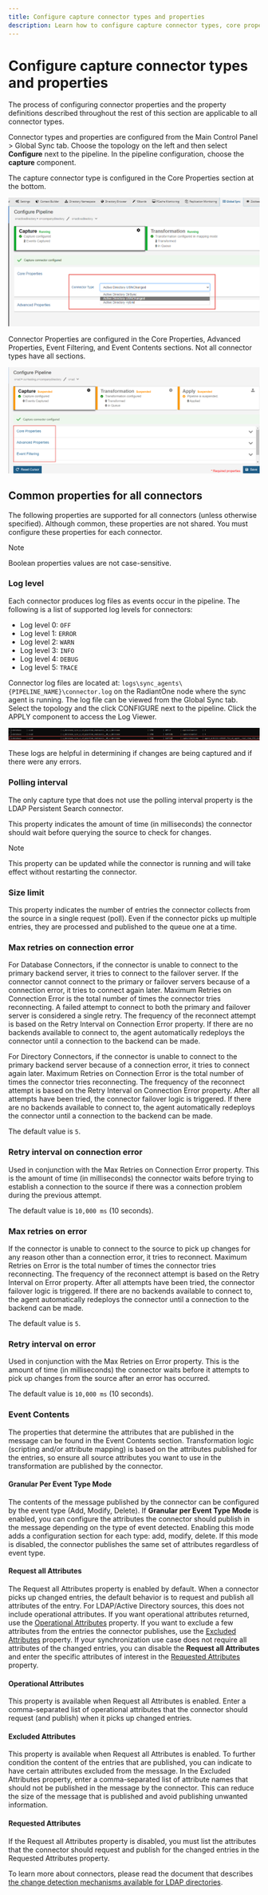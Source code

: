 ```yaml
---
title: Configure capture connector types and properties
description: Learn how to configure capture connector types, core properties (log level, advanced properties (polling interval, size limit, max retries on connection error, retry interval on connection error, max retries on error, retry interval on error), event filtering (ldap filter, excluded branches, included branches) and event contents (granular per event type mode, request all attributes, operational attributes, excluded attributes, and requested attributes).
---
```


# Configure capture connector types and properties

The process of configuring connector properties and the property definitions described throughout the rest of this section are applicable to all connector types.

Connector types and properties are configured from the Main Control Panel > Global Sync tab. Choose the topology on the left and then select **Configure** next to the pipeline. In the pipeline configuration, choose the **capture** component.

The capture connector type is configured in the Core Properties section at the bottom.

![An example of how to configure the capture connector type in the Core Properties section in the Global Sync tab of the Main Control Panel](media/image4.png)

Connector Properties are configured in the Core Properties, Advanced Properties, Event Filtering, and Event Contents sections. Not all connector types have all sections.

![The Connector Properties, including Core Properties, Advanced Properties, and Event Filtering](media/image5.png)

## Common properties for all connectors

The following properties are supported for all connectors (unless otherwise specified). Although common, these properties are not shared. You must configure these properties for each connector.

>[!note]
>Boolean properties values are not case-sensitive.

### Log level

Each connector produces log files as events occur in the pipeline. The following is a list of supported log levels for connectors:

- Log level 0: `OFF`  
- Log level 1: `ERROR`  
- Log level 2: `WARN`  
- Log level 3: `INFO`  
- Log level 4: `DEBUG`  
- Log level 5: `TRACE`

Connector log files are located at: `logs\sync_agents\{PIPELINE_NAME}\connector.log` on the RadiantOne node where the sync agent is running. The log file can be viewed from the Global Sync tab. Select the topology and the click CONFIGURE next to the pipeline. Click the APPLY component to access the Log Viewer.

![The location of the sync process](media/image6.png)

These logs are helpful in determining if changes are being captured and if there were any errors.

### Polling interval

The only capture type that does not use the polling interval property is the LDAP Persistent Search connector.

This property indicates the amount of time (in milliseconds) the connector should wait before querying the source to check for changes.

>[!note]
>This property can be updated while the connector is running and will take effect without restarting the connector.

### Size limit

This property indicates the number of entries the connector collects from the source in a single request (poll). Even if the connector picks up multiple entries, they are processed and published to the queue one at a time.

### Max retries on connection error

For Database Connectors, if the connector is unable to connect to the primary backend server, it tries to connect to the failover server. If the connector cannot connect to the primary or failover servers because of a connection error, it tries to connect again later. Maximum Retries on Connection Error is the total number of times the connector tries reconnecting. A failed attempt to connect to both the primary and failover server is considered a single retry. The frequency of the reconnect attempt is based on the Retry Interval on Connection Error property. If there are no backends available to connect to, the agent automatically redeploys the connector until a connection to the backend can be made.

For Directory Connectors, if the connector is unable to connect to the primary backend server because of a connection error, it tries to connect again later. Maximum Retries on Connection Error is the total number of times the connector tries reconnecting. The frequency of the reconnect attempt is based on the Retry Interval on Connection Error property. After all attempts have been tried, the connector failover logic is triggered. If there are no backends available to connect to, the agent automatically redeploys the connector until a connection to the backend can be made.

The default value is `5`.

### Retry interval on connection error

Used in conjunction with the Max Retries on Connection Error property. This is the amount of time (in milliseconds) the connector waits before trying to establish a connection to the source if there was a connection problem during the previous attempt.

The default value is `10,000 ms` (10 seconds).

### Max retries on error

If the connector is unable to connect to the source to pick up changes for any reason other than a connection error, it tries to reconnect. Maximum Retries on Error is the total number of times the connector tries reconnecting. The frequency of the reconnect attempt is based on the Retry Interval on Error property. After all attempts have been tried, the connector failover logic is triggered. If there are no backends available to connect to, the agent automatically redeploys the connector until a connection to the backend can be made.

The default value is `5`.

### Retry interval on error

Used in conjunction with the Max Retries on Error property. This is the amount of time (in milliseconds) the connector waits before it attempts to pick up changes from the source after an error has occurred.

The default value is `10,000 ms` (10 seconds).

### Event Contents

The properties that determine the attributes that are published in the message can be found in the Event Contents section. Transformation logic (scripting and/or attribute mapping) is based on the attributes published for the entries, so ensure all source attributes you want to use in the transformation are published by the connector.

#### Granular Per Event Type Mode

The contents of the message published by the connector can be configured by the event type (Add, Modify, Delete). If **Granular per Event Type Mode** is enabled, you can configure the attributes the connector should publish in the message depending on the type of event detected. Enabling this mode adds a configuration section for each type: add, modify, delete. If this mode is disabled, the connector publishes the same set of attributes regardless of event type.

#### Request all Attributes

The Request all Attributes property is enabled by default. When a connector picks up changed entries, the default behavior is to request and publish all attributes of the entry. For LDAP/Active Directory sources, this does not include operational attributes. If you want operational attributes returned, use the [Operational Attributes](#operational-attributes) property. If you want to exclude a few attributes from the entries the connector publishes, use the [Excluded Attributes](#excluded-attributes) property. If your synchronization use case does not require all attributes of the changed entries, you can disable the **Request all Attributes** and enter the specific attributes of interest in the [Requested Attributes](#requested-attributes) property.

#### Operational Attributes

This property is available when Request all Attributes is enabled. Enter a comma-separated list of operational attributes that the connector should request (and publish) when it picks up changed entries.

#### Excluded Attributes

This property is available when Request all Attributes is enabled. To further condition the content of the entries that are published, you can indicate to have certain attributes excluded from the message. In the Excluded Attributes property, enter a comma-separated list of attribute names that should not be published in the message by the connector. This can reduce the size of the message that is published and avoid publishing unwanted information.

#### Requested Attributes

If the Request all Attributes property is disabled, you must list the attributes that the connector should request and publish for the changed entries in the Requested Attributes property.

To learn more about connectors, please read the document that describes [the change detection mechanisms available for LDAP directories](ldap-connectors.md).
